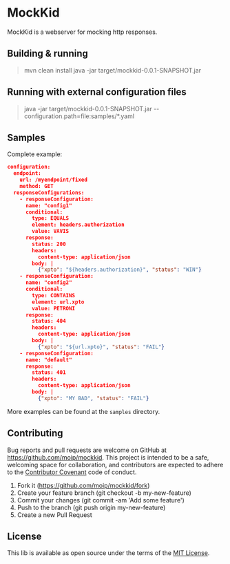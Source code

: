 # MockKid
MockKid is a webserver for mocking http responses. 

## Building & running
> mvn clean install
> java -jar target/mockkid-0.0.1-SNAPSHOT.jar

## Running with external configuration files
> java -jar target/mockkid-0.0.1-SNAPSHOT.jar --configuration.path=file:samples/*.yaml

## Samples

Complete example:
```json
configuration:
  endpoint:
    url: /myendpoint/fixed
    method: GET
  responseConfigurations:
    - responseConfiguration:
      name: "config1"
      conditional:
        type: EQUALS
        element: headers.authorization
        value: VAVIS
      response:
        status: 200
        headers:
          content-type: application/json
        body: |
          {"xpto": "${headers.authorization}", "status": "WIN"}
    - responseConfiguration:
      name: "config2"
      conditional:
        type: CONTAINS
        element: url.xpto
        value: PETRONI
      response:
        status: 404
        headers:
          content-type: application/json
        body: |
          {"xpto": "${url.xpto}", "status": "FAIL"}
    - responseConfiguration:
      name: "default"
      response:
        status: 401
        headers:
          content-type: application/json
        body: |
          {"xpto": "MY BAD", "status": "FAIL"}
```

More examples can be found at the `samples` directory.

## Contributing

Bug reports and pull requests are welcome on GitHub at https://github.com/moip/mockkid. 
This project is intended to be a safe, welcoming space for collaboration,  and contributors 
are expected to adhere to the [Contributor Covenant](http://contributor-covenant.org) code of conduct.

1. Fork it (https://github.com/moip/mockkid/fork)
2. Create your feature branch (git checkout -b my-new-feature)
3. Commit your changes (git commit -am 'Add some feature')
4. Push to the branch (git push origin my-new-feature)
5. Create a new Pull Request

## License

This lib is available as open source under the terms of the [MIT License](https://github.com/moip/MockKid/blob/master/LICENSE).